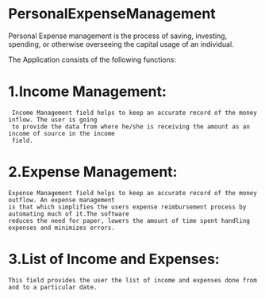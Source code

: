 # PersonalExpenseManagement
Personal Expense management is the process of  saving, investing, spending, or otherwise overseeing the capital usage of an individual.

The Application consists of the following functions:

# 1.Income Management:
	 Income Management field helps to keep an accurate record of the money inflow. The user is going 
	 to provide the data from where he/she is receiving the amount as an income of source in the income
	 field.
   
# 2.Expense Management:
	Expense Management field helps to keep an accurate record of the money outflow. An expense management
	is that which simplifies the users expense reimbursement process by automating much of it.The software
	reduces the need for paper, lowers the amount of time spent handling expenses and minimizes errors.
  
# 3.List of Income and Expenses:
	This field provides the user the list of income and expenses done from and to a particular date.
